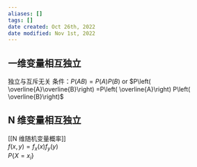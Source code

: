 ```yaml
---
aliases: []
tags: []
date created: Oct 26th, 2022
date modified: Nov 1st, 2022
---
```

## 一维变量相互独立
独立与互斥无关
条件：$P(AB) = P(A)P(B)$ or $P\left( \overline{A}\overline{B}\right) =P\left( \overline{A}\right) P\left( \overline{B}\right)$

## N 维变量相互独立
[[N 维随机变量概率]]  
$f(x,y) = f_{x}(x) f_{y}(y)$  
$P\{X=x_i\}$
